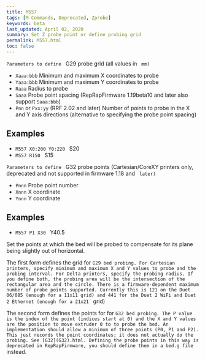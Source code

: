 ```yaml
---
title: M557
tags: [M-Commands, Deprecated, Zprobe] 
keywords: beta 
last_updated: April 02, 2020 
summary: Set Z probe point or define probing grid 
permalink: M557.html
toc: false 
---
```



`Parameters to define ` G29 probe grid (all values in  ` mm)`

* `Xaaa:bbb` Minimum and maximum X coordinates to probe
* `Yaaa:bbb` Minimum and maximum Y coordinates to probe
* `Raaa` Radius to probe
* `Saaa` Probe point spacing (RepRapFirmware 1.19beta10 and later also support `Saaa:bbb`)
* `Pnn` or `Pxx:yy` (RRF 2.02 and later) Number of points to probe in the X and Y axis directions (alternative to specifying the probe point spacing)

## Examples

* ` M557 X0:200 Y0:220  ` S20
* ` M557 R150  ` S15

`Parameters to define ` G32 probe points (Cartesian/CoreXY printers only, deprecated and not supported in firmware 1.18 and  ` later)`

* `Pnnn` Probe point number
* `Xnnn` X coordinate
* `Ynnn` Y coordinate

## Examples

* ` M557 P1 X30  ` Y40.5

Set the points at which the bed will be probed to compensate for its plane being slightly out of horizontal.

The first form defines the grid for ` G29 bed probing. For Cartesian printers, specify minimum and maximum X and Y values to probe and the probing interval. For Delta printers, specify the probing radius. If you define both, the probing area will be the intersection of the rectangular area and the circle. There is a firmware-dependent maximum number of probe points supported. Currently this is 121 on the Duet 06/085 (enough for a 11x11 grid) and 441 for the Duet 2 WiFi and Duet 2 Ethernet (enough for a 21x21  ` grid)

The second form defines the points for for ` G32 bed probing. The P value is the index of the point (indices start at 0) and the X and Y values are the position to move extruder 0 to to probe the bed. An implementation should allow a minimum of three points (P0, P1 and P2). This just records the point coordinates; it does not actually do the probing. See [G32](G32).html. Defining the probe points in this way is deprecated in RepRapFirmware, you should define them in a bed.g file  ` instead.

